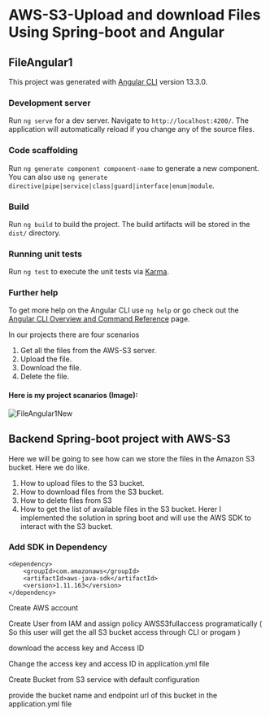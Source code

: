 # AWS-S3-Upload and download Files Using Spring-boot and Angular

## FileAngular1

This project was generated with [Angular CLI](https://github.com/angular/angular-cli) version 13.3.0.

### Development server

Run `ng serve` for a dev server. Navigate to `http://localhost:4200/`. The application will automatically reload if you change any of the source files.

### Code scaffolding

Run `ng generate component component-name` to generate a new component. You can also use `ng generate directive|pipe|service|class|guard|interface|enum|module`.

### Build

Run `ng build` to build the project. The build artifacts will be stored in the `dist/` directory.

### Running unit tests

Run `ng test` to execute the unit tests via [Karma](https://karma-runner.github.io).

### Further help

To get more help on the Angular CLI use `ng help` or go check out the [Angular CLI Overview and Command Reference](https://angular.io/cli) page.

In our projects there are four scenarios
1) Get all the files from the AWS-S3 server.
2) Upload the file.
3) Download the file.
4) Delete the file.

#### Here is my project scanarios (Image):

![FileAngular1New](https://user-images.githubusercontent.com/85600714/165136459-e0818eca-6209-4103-8535-c9553d02ac5e.png)


## Backend Spring-boot project with AWS-S3

Here we  will be going to see how can we store the files in the Amazon S3 bucket.
Here we do like.
1. How to upload files to the S3 bucket.
2. How to download files from the S3 bucket.
3. How to delete files from S3
4. How to get the list of available files in the S3 bucket.
Herer I  implemented the solution in spring boot and will use the AWS SDK to interact with the S3 bucket.


### Add SDK in Dependency 

```
<dependency>
    <groupId>com.amazonaws</groupId>
    <artifactId>aws-java-sdk</artifactId>
    <version>1.11.163</version>
</dependency>

```


Create AWS account

Create User from IAM and assign policy AWSS3fullaccess programatically ( So this user will get the all S3 bucket access through CLI or progam )

download the access key and Access ID

Change the access key and access ID in application.yml file

Create Bucket from S3 service with default configuration

provide the bucket name and endpoint url of this bucket in the application.yml file

